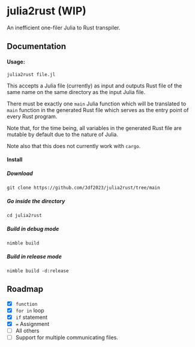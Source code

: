 # julia2rust (WIP)

An inefficient one-filer Julia to Rust transpiler.

## Documentation


#### Usage:

    julia2rust file.jl


This accepts a Julia file (currently) as input and outputs Rust file of the same name on the same directory as the input Julia file.

There must be exactly one `main` Julia function which will be translated to `main` function in the generated Rust file which serves as the entry point of every Rust program.

Note that, for the time being, all variables in the generated Rust file are mutable by default due to the nature of Julia.

Note also that this does not currently work with `cargo`.

#### Install

##### Download
    git clone https://github.com/Jdf2023/julia2rust/tree/main

##### Go inside the directory
    cd julia2rust

##### Build in debug mode
    nimble build

##### Build in release mode
    nimble build -d:release

## Roadmap

 - [x] `function`
 - [x] `for in` loop
 - [x] `if` statement
 - [x] `=` Assignment
 - [ ] All others
 - [ ] Support for multiple communicating files.